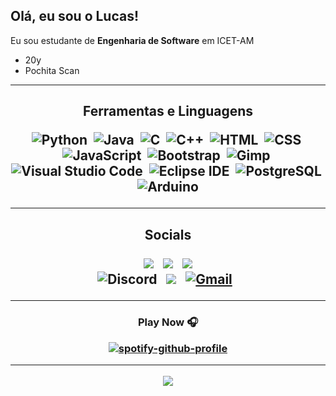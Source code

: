 ## Olá, eu sou o Lucas!

<!--
**Luscarvalho/Luscarvalho** is a ✨ _special_ ✨ repository because its `README.md` (this file) appears on your GitHub profile.

Here are some ideas to get you started:

- 🔭 I’m currently working on ...
- 🌱 I’m currently learning ...
- 👯 I’m looking to collaborate on ...
- 🤔 I’m looking for help with ...
- 💬 Ask me about ...
- 📫 How to reach me: ...
- 😄 Pronouns: ...
- ⚡ Fun fact: ...
-->

<p align="left">Eu sou estudante de <strong>Engenharia de Software</strong> em ICET-AM</p>

- 20y
- Pochita Scan

---

<h2 align="center">Ferramentas e Linguagens

![Python](https://img.shields.io/badge/-Python-05122A?style=for-the-badge&logo=python)&nbsp;
![Java](https://img.shields.io/badge/-Java-05122A?style=for-the-badge&logo=Java&logoColor=FFA518)&nbsp;
![C](https://img.shields.io/badge/-C-05122A?style=for-the-badge&logo=C&logoColor=A8B9CC)&nbsp;
![C++](https://img.shields.io/badge/-C++-05122A?style=for-the-badge&logo=C%2B%2B&logoColor=00599C)&nbsp;
![HTML](https://img.shields.io/badge/-HTML-05122A?style=for-the-badge&logo=HTML5)&nbsp;
![CSS](https://img.shields.io/badge/-CSS-05122A?style=for-the-badge&logo=CSS3&logoColor=1572B6)&nbsp;
![JavaScript](https://img.shields.io/badge/-JavaScript-05122A?style=for-the-badge&logo=javascript)&nbsp;
![Bootstrap](https://img.shields.io/badge/-Bootstrap-05122A?style=for-the-badge&logo=bootstrap&logoColor=563D7C)&nbsp;
![Gimp](https://img.shields.io/badge/-Gimp-05122A?style=for-the-badge&logo=Gimp&logoColor=5C5543)&nbsp;
![Visual Studio Code](https://img.shields.io/badge/-Visual%20Studio%20Code-05122A?style=for-the-badge&logo=visual-studio-code&logoColor=007ACC)&nbsp;
![Eclipse IDE](https://img.shields.io/badge/-Eclipse%20IDE-05122A?style=for-the-badge&logo=EclipseIDE&logoColor=2C2255)&nbsp;
![PostgreSQL](https://img.shields.io/badge/-PostgreSQL-05122A?style=for-the-badge&logo=PostgreSQL&logoColor=4169E1)&nbsp;
![Arduino](https://img.shields.io/badge/-Arduino-05122A?style=for-the-badge&logo=Arduino&logoColor=00979D)
  
---

<h2 align="center">Socials

<a href="https://anilist.co/user/Luscarvalho/"><img src="https://img.shields.io/badge/Luscarvalho-02A9FF?style=for-the-badge&logo=AniList&logoColor=white"/></a> &nbsp;
<a href="https://instagram.com/luscarvalho.py"><img src="https://img.shields.io/badge/luscarvalho.py-E4405F?style=for-the-badge&logo=instagram&logoColor=white"/></a> &nbsp;
<a href="https://twitter.com/luscarvalhooo"><img src="https://img.shields.io/badge/luscarvalhooo-blue?style=for-the-badge&logo=twitter&logoColor=white"/></a> \
![Discord](https://img.shields.io/badge/Luscarvalho%230101-5865F2?style=for-the-badge&logo=Discord&logoColor=white) &nbsp;
<a href="https://last.fm/user/lucaralhooo"><img src="https://img.shields.io/badge/Lucaralhooo-D51007?style=for-the-badge&logo=last.fm&logoColor=white"/></a> &nbsp;
<a href="luscarvalho999@gmail.com"><img alt="Gmail" src="https://img.shields.io/badge/Gmail-D14836?style=for-the-badge&logo=gmail&logoColor=white" /></a> &nbsp;

---

<h3 align="center">Play Now 🎧

[![spotify-github-profile](https://spotify-github-profile.vercel.app/api/view?uid=2126uubpa2lusvkax73kbi6vi&cover_image=true&theme=novatorem)](https://spotify-github-profile.vercel.app/api/view?uid=2126uubpa2lusvkax73kbi6vi&redirect=true)

---

  ![](https://komarev.com/ghpvc/?username=Luscarvalho&color=blue)
